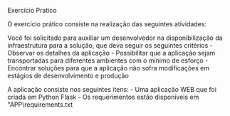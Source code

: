 Exercício Pratico

O exercício prático consiste na realização das seguintes atividades:

Você foi solicitado para auxiliar um desenvolvedor na disponibilização da infraestrutura para a solução, que deva seguir os seguintes critérios
	- Observar os detalhes da aplicação
	- Possibilitar que a aplicação sejam transportadas para diferentes ambientes com o mínimo de esforço
	- Encontrar soluções para que a aplicação não sofra modificações em estágios de desenvolvimento e produção

A aplicação consiste nos seguintes itens:
	- Uma aplicação WEB que foi criada em Python Flask 
	- Os requerimentos estão disponíveis em "APP\requirements.txt
